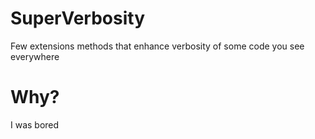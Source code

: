 # SuperVerbosity

Few extensions methods that enhance verbosity of some code you see everywhere

# Why?

I was bored
